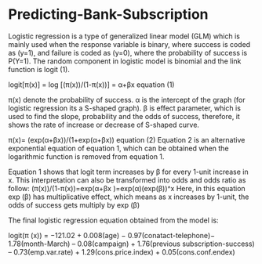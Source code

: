 # Predicting-Bank-Subscription


Logistic regression is a type of generalized linear model (GLM) which is mainly used when the response variable is binary, where success is coded as (y=1), and failure is coded as (y=0), where the probability of success is P(Y=1). The random component in logistic model is binomial and the link function is logit (1). 

logit[π(x)] = log [(π(x))/(1-π(x))] = α+β⁡x      equation (1)

π(x) denote the probability of success.
α is the intercept of the graph (for logistic regression its a S-shaped graph).
β is effect parameter, which is used to find the slope, probability and the odds of success, therefore, it shows the rate of increase or decrease of S-shaped curve.

π(x)=  (exp⁡(α+βx))/(1+exp⁡(α+βx))		      equation (2)
Equation 2 is an alternative exponential equation of equation 1, which can be obtained when the logarithmic function is removed from equation 1. 

Equation 1 shows that logit term increases by β for every 1-unit increase in x. This interpretation can also be transformed into odds and odds ratio as follow:
(π(x))/(1-π(x))=exp⁡(α+β⁡x )=exp⁡(α)(exp⁡(β))^x
Here, in this equation exp (β) has multiplicative effect, which means as x increases by 1-unit, the odds of success gets multiply by exp (β)

The final logistic regression equation obtained from the model is:

logit(π (x)) = −121.02 + 0.008(age) − 0.97(conatact-telephone)− 1.78(month-March) – 0.08(campaign) + 1.76(previous subscription-success) – 0.73(emp.var.rate) + 1.29(cons.price.index) + 0.05(cons.conf.endex)
